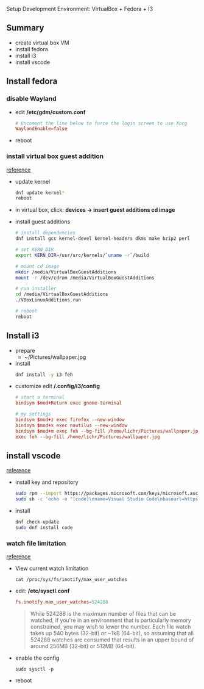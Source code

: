 Setup Development Environment: VirtualBox + Fedora + I3

Summary
-------
- create virtual box VM
- install fedora
- install i3
- install vscode


Install fedora
--------------

### disable Wayland
- edit **/etc/gdm/custom.conf**
    ~~~conf
    # Uncoment the line below to force the login screen to use Xorg
    WaylandEnable=false
    ~~~
- reboot

### install virtual box guest addition
[reference](https://www.if-not-true-then-false.com/2010/install-virtualbox-guest-additions-on-fedora-centos-red-hat-rhel/)

- update kernel
    ~~~sh
    dnf update kernel*
    reboot
    ~~~

- in virtual box, click: **devices -> insert guest additions cd image**
- install guest additions
    ~~~sh
    # install dependencies
    dnf install gcc kernel-devel kernel-headers dkms make bzip2 perl

    # set KERN_DIR
    export KERN_DIR=/usr/src/kernels/`uname -r`/build

    # mount cd image
    mkdir /media/VirtualBoxGuestAdditions
    mount -r /dev/cdrom /media/VirtualBoxGuestAdditions

    # run installer
    cd /media/VirtualBoxGuestAdditions
    ./VBoxLinuxAdditions.run

    # reboot
    reboot
    ~~~



Install i3
----------
- prepare
    - ~/Pictures/wallpaper.jpg
- install
    ~~~sh
    dnf install -y i3 feh
    ~~~
- customize
    edit **/.config/i3/config**
    ~~~conf
    # start a terminal
    bindsym $mod+Return exec gnome-terminal

    # my settings
    bindsym $mod+z exec firefox --new-window
    bindsym $mod+x exec nautilus --new-window
    bindsym $mod+m exec feh --bg-fill /home/lichr/Pictures/wallpaper.jpg
    exec feh --bg-fill /home/lichr/Pictures/wallpaper.jpg
    ~~~

install vscode
--------------
[reference](https://code.visualstudio.com/docs/setup/linux)
- install key and repository
    ~~~sh
    sudo rpm --import https://packages.microsoft.com/keys/microsoft.asc
    sudo sh -c 'echo -e "[code]\nname=Visual Studio Code\nbaseurl=https://packages.microsoft.com/yumrepos/vscode\nenabled=1\ngpgcheck=1\ngpgkey=https://packages.microsoft.com/keys/microsoft.asc" > /etc/yum.repos.d/vscode.repo'
    ~~~
- install
    ~~~sh
    dnf check-update
    sudo dnf install code
    ~~~

### watch file limitation

[reference](https://code.visualstudio.com/docs/setup/linux#_visual-studio-code-is-unable-to-watch-for-file-changes-in-this-large-workspace-error-enospc)

- View current watch limitation
    ~~~
    cat /proc/sys/fs/inotify/max_user_watches
    ~~~

- edit: **/etc/sysctl.conf**
    ~~~conf
    fs.inotify.max_user_watches=524288
    ~~~
    > While 524288 is the maximum number of files that can be watched, if you're in an environment that is particularly memory constrained, you may wish to lower the number. Each file watch takes up 540 bytes (32-bit) or ~1kB (64-bit), so assuming that all 524288 watches are consumed that results in an upper bound of around 256MB (32-bit) or 512MB (64-bit).

- enable the config
    ~~~
    sudo sysctl -p
    ~~~

- reboot

